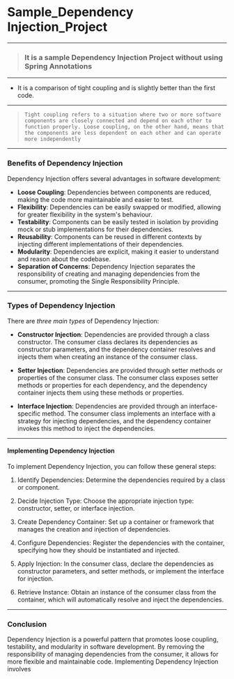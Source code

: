 # Sample_Dependency Injection_Project
---
> ### It is a sample Dependency Injection Project without using Spring Annotations
---
* It is a comparison of tight coupling and is slightly better than the first code.
---
> ` Tight coupling refers to a situation where two or more software components are closely connected and depend on each other to function properly. Loose coupling, on the other hand, means that the components are less dependent on each other and can operate more independently `
---
### Benefits of Dependency Injection
Dependency Injection offers several advantages in software development:

* **Loose Coupling**: Dependencies between components are reduced, making the code more maintainable and easier to test.
* **Flexibility**: Dependencies can be easily swapped or modified, allowing for greater flexibility in the system's behaviour.
* **Testability**: Components can be easily tested in isolation by providing mock or stub implementations for their dependencies.
* **Reusability**: Components can be reused in different contexts by injecting different implementations of their dependencies.
* **Modularity**: Dependencies are explicit, making it easier to understand and reason about the codebase.
* **Separation of Concerns**: Dependency Injection separates the responsibility of creating and managing dependencies from the consumer, promoting the Single Responsibility Principle.
---
### Types of Dependency Injection
There are *three main types* of Dependency Injection:

* **Constructor Injection**: Dependencies are provided through a class constructor. The consumer class declares its dependencies as constructor parameters, and the dependency container resolves and injects them when creating an instance of the consumer class.

* **Setter Injection**: Dependencies are provided through setter methods or properties of the consumer class. The consumer class exposes setter methods or properties for each dependency, and the dependency container injects them using these methods or properties.

* **Interface Injection**: Dependencies are provided through an interface-specific method. The consumer class implements an interface with a strategy for injecting dependencies, and the dependency container invokes this method to inject the dependencies.
---
#### Implementing Dependency Injection
To implement Dependency Injection, you can follow these general steps:

1. Identify Dependencies: Determine the dependencies required by a class or component.

1. Decide Injection Type: Choose the appropriate injection type: constructor, setter, or interface injection.

1. Create Dependency Container: Set up a container or framework that manages the creation and injection of dependencies.

1. Configure Dependencies: Register the dependencies with the container, specifying how they should be instantiated and injected.

1. Apply Injection: In the consumer class, declare the dependencies as constructor parameters, and setter methods, or implement the interface for injection.

1. Retrieve Instance: Obtain an instance of the consumer class from the container, which will automatically resolve and inject the dependencies.
---
### Conclusion

Dependency Injection is a powerful pattern that promotes loose coupling, testability, and modularity in software development. By removing the responsibility of managing dependencies from the consumer, it allows for more flexible and maintainable code. Implementing Dependency Injection involves

